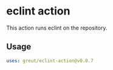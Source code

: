 # eclint action

This action runs eclint on the repository.

## Usage

```yaml
uses: greut/eclint-action@v0.0.7
```
